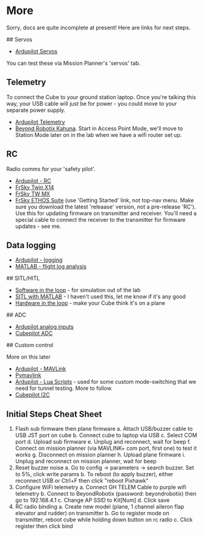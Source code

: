 # More

Sorry, docs are quite incomplete at present! Here are links for next steps.

## Servos

* [Ardupilot Servos](https://ardupilot.org/plane/docs/common-servo.html)

You can test these via Mission Planner's 'servos' tab.

## Telemetry

To connect the Cube to your ground station laptop. Once you're talking this way, your USB cable will just be for power - you could move to your separate power supply.

* [Ardupilot Telemetry](https://ardupilot.org/copter/docs/common-telemetry-landingpage.html#common-telemetry-landingpage)
* [Beyond Robotix Kahuna](https://beyond-robotix.gitbook.io/docs/kahuna/quick-start-guide). Start in Access Point Mode, we'll move to Station Mode later on in the lab when we have a wifi router set up.

## RC

Radio comms for your 'safety pilot'. 

* [Ardupilot - RC](https://ardupilot.org/plane/docs/common-rc-systems.html)
* [FrSky Twin X14](https://www.frsky-rc.com/twin-x14-x14s/)
* [FrSky TW MX](https://www.frsky-rc.com/product/tw-mx/)
* [FrSky ETHOS Suite](https://ethos.frsky-rc.com/#ethos-suite) (use 'Getting Started' link, not top-nav menu. Make sure you download the latest 'releaase' version, not a pre-release 'RC'). Use this for updating firmware on transmitter and receiver. You'll need a special cable to connect the receiver to the transmitter for firmware updates - see me.

## Data logging

* [Ardupilot - logging](https://ardupilot.org/plane/docs/common-logs.html)
* [MATLAB - flight log analysis](https://www.mathworks.com/help/uav/flight-log-analysis.html)

## SITL/HITL

* [Software in the loop](https://ardupilot.org/dev/docs/sitl-simulator-software-in-the-loop.html) - for simulation out of the lab
* [SITL with MATLAB](https://ardupilot.org/dev/docs/sitl-with-MATLAB.html) - I haven't used this, let me know if it's any good
* [Hardware in the loop](https://ardupilot.org/dev/docs/hitl-simulators.html) - make your Cube think it's on a plane

## ADC

* [Ardupilot analog inputs](https://ardupilot.org/plane/docs/common-analog-pins.html)
* [Cubepilot ADC](https://docs.cubepilot.org/user-guides/cubenode/functional-overview#analog-to-digital-converter-adc)

## Custom control

More on this later

* [Ardupilot - MAVLink](https://ardupilot.org/dev/docs/mavlink-commands.html)
* [Pymavlink](https://mavlink.io/en/mavgen_python/)
* [Ardupilot - Lua Scripts](https://ardupilot.org/plane/docs/common-lua-scripts.html) - used for some custom mode-switching that we need for tunnel testing. More to follow.
* [Cubepilot I2C](https://docs.cubepilot.org/user-guides/cubenode/functional-overview#inter-integrated-circuit-interface-i2c)

## Initial Steps Cheat Sheet
1. Flash sub firmware then plane firmware
	a. Attach USB/buzzer cable to USB JST port on cube
	b. Connect cube to laptop via USB
	c. Select COM port
	d. Upload sub firmware
	e. Unplug and reconnect, wait for beep
	f. Connect on mission planner (via MAVLINK+ com port, first one) to test it works
	g. Disconnect on mission planner
	h. Upload plane firmware
	i. Unplug and reconnect on mission planner, wait for beep
2. Reset buzzer noise
	a. Go to config -> parameters -> search buzzer. Set to 5%, click write params
	b. To reboot (to apply buzzer), either reconnect USB or Ctrl+F then click "reboot Pixhawk"
3. Configure WiFi telemetry
	a. Connect GH TELEM Cable to purple wifi telemetry
	b. Connect to BeyondRobotix (password: beyondrobotix) then go to 192.168.4.1
	c. Change AP SSID to Kit[Num]
	d. Click save
4. RC radio binding
	a. Create new model (plane, 1 channel aileron flap elevator and rudder) on transmitter
	b. Go to register mode on transmitter, reboot cube while holding down button on rc radio
    c. Click register then click bind
